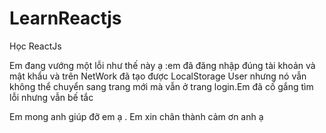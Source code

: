 # LearnReactjs
Học ReactJs

Em đang vướng một lỗi như thế này ạ :em đã đăng nhập đúng tài khoản và mật khẩu và trên NetWork đã tạo được LocalStorage User nhưng 
nó vẫn không thể chuyển sang trang mới mà  vẫn ở trang login.Em đã cố gắng tìm lỗi nhưng vẫn bế tắc

Em mong anh giúp đỡ em ạ .
Em xin chân thành cảm ơn anh ạ
